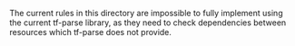 The current rules in this directory are impossible to fully implement using the current tf-parse library, as they need to check dependencies between resources which tf-parse does not provide.